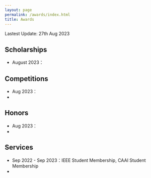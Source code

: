 ```yaml
---
layout: page
permalink: /awards/index.html
title: Awards
---
```


Lastest Update: 27th Aug 2023 &nbsp;

## Scholarships

- August 2023：

## Competitions

- Aug 2023：
- 

## Honors

- Aug 2023：
- 

## Services

- Sep 2022 - Sep 2023：IEEE Student Membership, CAAI Student Membership
- 
